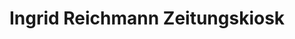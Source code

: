---
title: "Ingrid Reichmann Zeitungskiosk"
url: /bremerhaven/ingrid-reichmann-zeitungskiosk/
shop: Kiosk
---